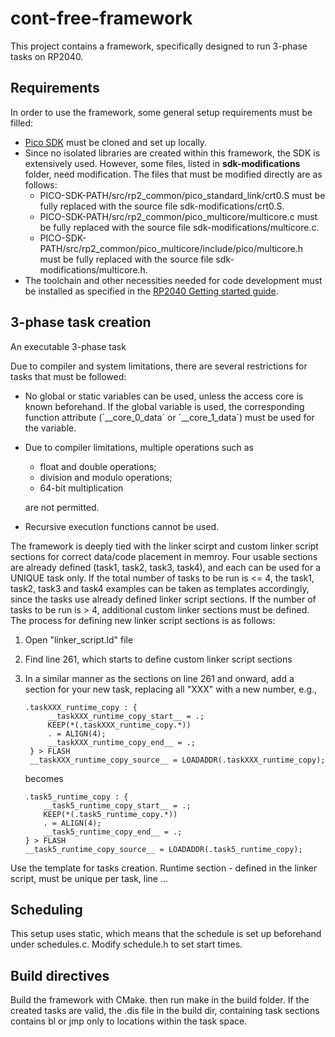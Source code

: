 # cont-free-framework

This project contains a framework, specifically designed to run 3-phase tasks on RP2040.

## Requirements

In order to use the framework, some general setup requirements must be filled:
- [Pico SDK](https://github.com/raspberrypi/pico-sdk) must be cloned and set up locally.
- Since no isolated libraries are created within this framework, the SDK is extensively used. However, some files, listed in **sdk-modifications** folder, need modification.  The files that must be modified directly are as follows:
  - PICO-SDK-PATH/src/rp2_common/pico_standard_link/crt0.S must be fully replaced with the source file sdk-modifications/crt0.S.
  - PICO-SDK-PATH/src/rp2_common/pico_multicore/multicore.c must be fully replaced with the source file sdk-modifications/multicore.c.
  - PICO-SDK-PATH/src/rp2_common/pico_multicore/include/pico/multicore.h must be fully replaced with the source file sdk-modifications/multicore.h.
- The toolchain and other necessities needed for code development must be installed as specified in the [RP2040 Getting started guide](https://datasheets.raspberrypi.com/pico/getting-started-with-pico.pdf).

## 3-phase task creation
An executable 3-phase task 

Due to compiler and system limitations, there are several restrictions for tasks that must be followed:
- No global or static variables can be used, unless the access core is known beforehand. If the global variable is used, the corresponding function attribute (´__core_0_data´ or ´__core_1_data´) must be used for the variable.
- Due to compiler limitations, multiple operations such as
  - float and double operations;
  - division and modulo operations;
  - 64-bit multiplication
  
  are not permitted.
- Recursive execution functions cannot be used.


The framework is deeply tied with the linker scirpt and custom linker script sections for correct data/code placement in memroy.
Four usable sections are already defined (task1, task2, task3, task4), and each can be used for a UNIQUE task only.
If the total number of tasks to be run is <= 4, the task1, task2, task3 and task4 examples can be taken as templates accordingly,
since the tasks use already defined linker script sections.
If the number of tasks to be run is > 4, additional custom linker sections must be defined.
The process for defining new linker script sections is as follows:    
1. Open "linker_script.ld" file
2. Find line 261, which starts to define custom linker script sections
3. In a similar manner as the sections on line 261 and onward, add a section for your new task, replacing all "XXX" with a new number, e.g.,
   ```
   .taskXXX_runtime_copy : {
        __taskXXX_runtime_copy_start__ = .;
        KEEP(*(.taskXXX_runtime_copy.*))
        . = ALIGN(4);
        __taskXXX_runtime_copy_end__ = .;
    } > FLASH
    __taskXXX_runtime_copy_source__ = LOADADDR(.taskXXX_runtime_copy);
    ```

    becomes
    ```
    .task5_runtime_copy : {
        __task5_runtime_copy_start__ = .;
        KEEP(*(.task5_runtime_copy.*))
        . = ALIGN(4);
        __task5_runtime_copy_end__ = .;
    } > FLASH
    __task5_runtime_copy_source__ = LOADADDR(.task5_runtime_copy);
    ```

Use the template for tasks creation. Runtime section - defined in the linker script, must be unique per task, line ...


## Scheduling

This setup uses static, which means that the schedule is set up beforehand under schedules.c. Modify schedule.h to set start times.

## Build directives
Build the framework with CMake. then run make in the build folder. If the created tasks are valid, the .dis file in the build dir, containing task sections contains bl or jmp only to locations within the task space.
